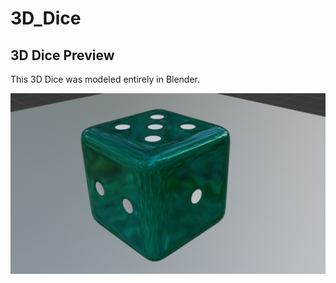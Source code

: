 # 3D_Dice

## 3D Dice Preview

This 3D Dice was modeled entirely in Blender.

![3D Dice](Image/Dice.png)
